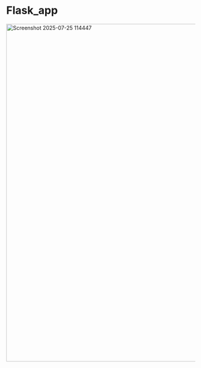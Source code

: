 # Flask_app

<img width="1600" height="900" alt="Screenshot 2025-07-25 114447" src="https://github.com/user-attachments/assets/b9fe3d66-ff09-443f-8cc6-015ce8716f0c" />
